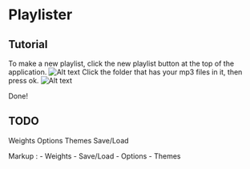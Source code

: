# Playlister

## Tutorial
To make a new playlist, click the new playlist button at the top of the application.
![Alt text](file:///Screenshot_6.png)
Click the folder that has your mp3 files in it, then press ok.
![Alt text](file:///Screenshot_7.png)

Done!
## TODO
Weights
Options
Themes
Save/Load

 Markup : - Weights
          - Save/Load
          - Options
          - Themes